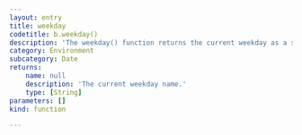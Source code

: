 ```yaml
---
layout: entry
title: weekday
codetitle: b.weekday()
description: 'The weekday() function returns the current weekday as a string from Sunday, Monday, Tuesday...'
category: Environment
subcategory: Date
returns:
    name: null
    description: 'The current weekday name.'
    type: [String]
parameters: []
kind: function

---
```

